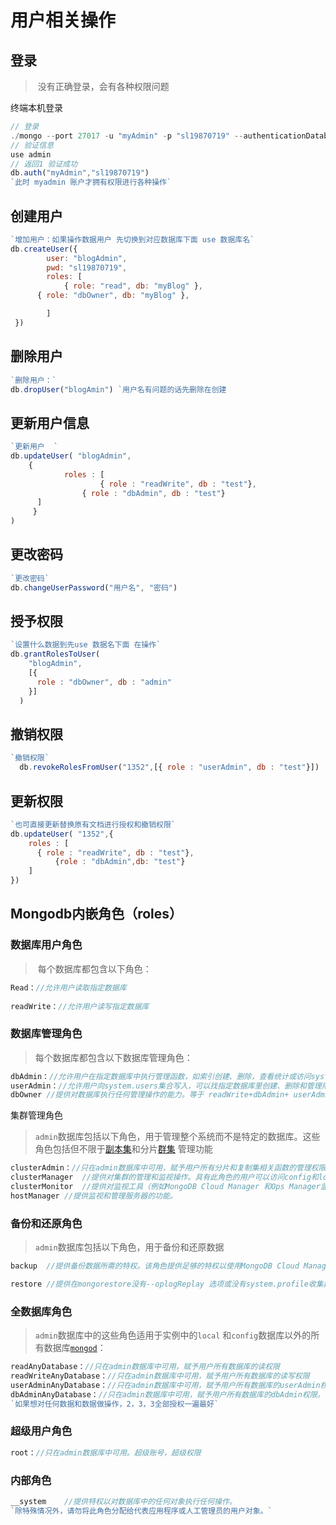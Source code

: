 

# 用户相关操作

## 登录

> ​	没有正确登录，会有各种权限问题

终端本机登录

~~~js
// 登录
./mongo --port 27017 -u "myAdmin" -p "sl19870719" --authenticationDatabase "admin"
// 验证信息
use admin
// 返回1 验证成功
db.auth("myAdmin","sl19870719")  
`此时 myadmin 账户才拥有权限进行各种操作`
~~~



## 创建用户

~~~js
`增加用户：如果操作数据用户 先切换到对应数据库下面 use 数据库名`
db.createUser({
		user: "blogAdmin",
		pwd: "sl19870719",
		roles: [
			{ role: "read", db: "myBlog" },    
      { role: "dbOwner", db: "myBlog" },

		]
 })
~~~



## 删除用户

~~~js
`删除用户：`
db.dropUser("blogAmin") `用户名有问题的话先删除在创建
~~~



## 更新用户信息

~~~js
`更新用户  `
db.updateUser( "blogAdmin",
	{
			roles : [
					{ role : "readWrite", db : "test"},
			    { role : "dbAdmin", db : "test"}
      ]
	 }
)
~~~

## 更改密码

~~~js
`更改密码`
db.changeUserPassword("用户名", "密码")
~~~

## 授予权限

~~~js
`设置什么数据到先use 数据名下面 在操作`
db.grantRolesToUser(
    "blogAdmin",
    [{ 
      role : "dbOwner", db : "admin"
    }]
  )
~~~

## 撤销权限

~~~js
`撤销权限`
  db.revokeRolesFromUser("1352",[{ role : "userAdmin", db : "test"}])
~~~

## 更新权限

~~~js
`也可直接更新替换原有文档进行授权和撤销权限`
db.updateUser( "1352",{
  	roles : [
      { role : "readWrite", db : "test"},
		  {role : "dbAdmin",db: "test"}
    ]
})
~~~



## Mongodb内嵌角色（roles）

### 数据库用户角色

> ​	每个数据库都包含以下角色：

~~~js
Read：//允许用户读取指定数据库
	
readWrite：//允许用户读写指定数据库
~~~





### 数据库管理角色

> 每个数据库都包含以下数据库管理角色：

~~~js
dbAdmin：//允许用户在指定数据库中执行管理函数，如索引创建、删除，查看统计或访问system.profile
userAdmin：//允许用户向system.users集合写入，可以找指定数据库里创建、删除和管理用户
dbOwner	//提供对数据库执行任何管理操作的能力。等于 readWrite+dbAdmin+ userAdmin角色。
~~~





集群管理角色

> `admin`数据库包括以下角色，用于管理整个系统而不是特定的数据库。这些角色包括但不限于[副本集](https://docs.mongodb.com/v3.4/reference/glossary/`term-replica-set)和分片[群集](https://docs.mongodb.com/v3.4/reference/glossary/`term-sharded-cluster) 管理功能

~~~js
clusterAdmin：//只在admin数据库中可用，赋予用户所有分片和复制集相关函数的管理权限。
clusterManager	//提供对集群的管理和监视操作。具有此角色的用户可以访问config和local 数据库，分别用于分片和复制。
clusterMonitor	//提供对监视工具（例如MongoDB Cloud Manager 和Ops Manager监视代理）的只读访问。
hostManager	//提供监视和管理服务器的功能。
~~~



### 备份和还原角色

> `admin`数据库包括以下角色，用于备份和还原数据

~~~js
backup	//提供备份数据所需的特权。该角色提供足够的特权以使用MongoDB Cloud Manager备份代理， Ops Manager备份代理或使用 mongodump。

restore	//提供在mongorestore没有--oplogReplay 选项或没有system.profile收集数据的情况下还原数据所需的特权 。
~~~



### 全数据库角色

> `admin`数据库中的这些角色适用于实例中的`local` 和`config`数据库以外的所有数据库[`mongod`](https://docs.mongodb.com/v3.4/reference/program/mongod/`bin.mongod)：

~~~js
readAnyDatabase：//只在admin数据库中可用，赋予用户所有数据库的读权限
readWriteAnyDatabase：//只在admin数据库中可用，赋予用户所有数据库的读写权限
userAdminAnyDatabase：//只在admin数据库中可用，赋予用户所有数据库的userAdmin权限
dbAdminAnyDatabase：//只在admin数据库中可用，赋予用户所有数据库的dbAdmin权限。
`如果想对任何数据和数据做操作，2，3，3全部授权一遍最好`
~~~



### 超级用户角色

~~~js
root：//只在admin数据库中可用。超级账号，超级权限
~~~



### 内部角色

~~~js
__system	//提供特权以对数据库中的任何对象执行任何操作。
`除特殊情况外，请勿将此角色分配给代表应用程序或人工管理员的用户对象。`
~~~

